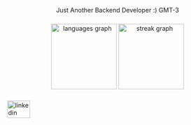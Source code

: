 <p align="center">Just Another Backend Developer :) GMT-3</p>

###

<div align="center">
  <img src="https://github-readme-stats.vercel.app/api/top-langs?username=rafaelmatthes&locale=en&hide_title=false&layout=compact&card_width=320&langs_count=5&theme=dracula&hide_border=false&order=2" height="150" alt="languages graph"  />
  <img src="https://streak-stats.demolab.com?user=rafaelmatthes&locale=en&mode=daily&theme=dracula&hide_border=false&border_radius=5&order=3" height="150" alt="streak graph"  />
</div>

###

###

<div align="left">
  <a href="https://www.linkedin.com/in/rafael-matthes/" target="_blank">
    <img src="https://raw.githubusercontent.com/maurodesouza/profile-readme-generator/master/src/assets/icons/social/linkedin/default.svg" width="52" height="40" alt="linkedin logo"  />
  </a>
</div>

###

